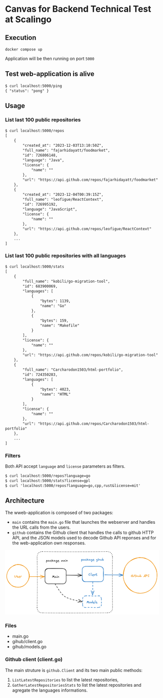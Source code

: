 # Canvas for Backend Technical Test at Scalingo

## Execution

```
docker compose up
```

Application will be then running on port `5000`

## Test web-application is alive

```
$ curl localhost:5000/ping
{ "status": "pong" }
```

## Usage

### List last 100 public repositories
```
$ curl localhost:5000/repos
[
    {
        "created_at": "2023-12-03T13:10:50Z",
        "full_name": "fajarhidayatt/foodmarket",
        "id": 726806148,
        "language": "Java",
        "license": {
            "name": ""
        },
        "url": "https://api.github.com/repos/fajarhidayatt/foodmarket"
    },
    {
        "created_at": "2023-12-04T00:39:15Z",
        "full_name": "leofigue/ReactContext",
        "id": 726995192,
        "language": "JavaScript",
        "license": {
            "name": ""
        },
        "url": "https://api.github.com/repos/leofigue/ReactContext"
    },
    ...
]
```

### List last 100 public repositories with all languages
```
$ curl localhost:5000/stats
[
    {
        "full_name": "kobili/go-migration-tool",
        "id": 683900069,
        "languages": [
            {
                "bytes": 1139,
                "name": "Go"
            },
            {
                "bytes": 159,
                "name": "Makefile"
            }
        ],
        "license": {
            "name": ""
        },
        "url": "https://api.github.com/repos/kobili/go-migration-tool"
    },
    {
        "full_name": "Carcharodon1503/html-portfolio",
        "id": 724350283,
        "languages": [
            {
                "bytes": 4023,
                "name": "HTML"
            }
        ],
        "license": {
            "name": ""
        },
        "url": "https://api.github.com/repos/Carcharodon1503/html-portfolio"
    },
    ...
]
```

### Filters

Both API accept `language` and `license` parameters as filters.

```
$ curl localhost:5000/repos?language=go
$ curl localhost:5000/stats?license=gpl
$ curl 'localhost:5000/repos?language=go,cpp,rust&license=mit'
```

## Architecture

The wweb-application is composed of two packages:
* `main` contains the `main.go` file that launches the webserver and handles the URL calls from the users.
* `github` contains the Github client that handles the calls to github HTTP API, and the JSON models used to decode Github API reponses and for the web-application own responses.

![General diagram](/doc/sclng-diagram.png)


### Files

* main.go
* gihub/client.go
* gihub/models.go



### Github client  (client.go)

The main struture is `github.Client` and its two main public methods:
1. `ListLatestRepositories` to list the latest repositories,
2. `GatherLatestRepositoriesStats` to list the latest repositories and agregate the languages informations.


